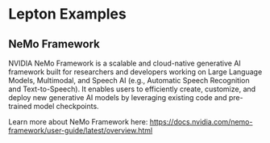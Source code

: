 # Lepton Examples

## NeMo Framework

NVIDIA NeMo Framework is a scalable and cloud-native generative AI framework built for researchers and developers working on Large Language Models,
Multimodal, and Speech AI (e.g., Automatic Speech Recognition and Text-to-Speech). It enables users to efficiently create, customize, and deploy
new generative AI models by leveraging existing code and pre-trained model checkpoints.

Learn more about NeMo Framework here: https://docs.nvidia.com/nemo-framework/user-guide/latest/overview.html

